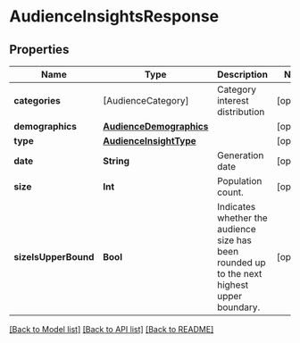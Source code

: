 # AudienceInsightsResponse

## Properties
Name | Type | Description | Notes
------------ | ------------- | ------------- | -------------
**categories** | [AudienceCategory] | Category interest distribution | [optional] 
**demographics** | [**AudienceDemographics**](AudienceDemographics.md) |  | [optional] 
**type** | [**AudienceInsightType**](AudienceInsightType.md) |  | [optional] 
**date** | **String** | Generation date | [optional] 
**size** | **Int** | Population count. | [optional] 
**sizeIsUpperBound** | **Bool** | Indicates whether the audience size has been rounded up to the next highest upper boundary. | [optional] 

[[Back to Model list]](../README.md#documentation-for-models) [[Back to API list]](../README.md#documentation-for-api-endpoints) [[Back to README]](../README.md)



